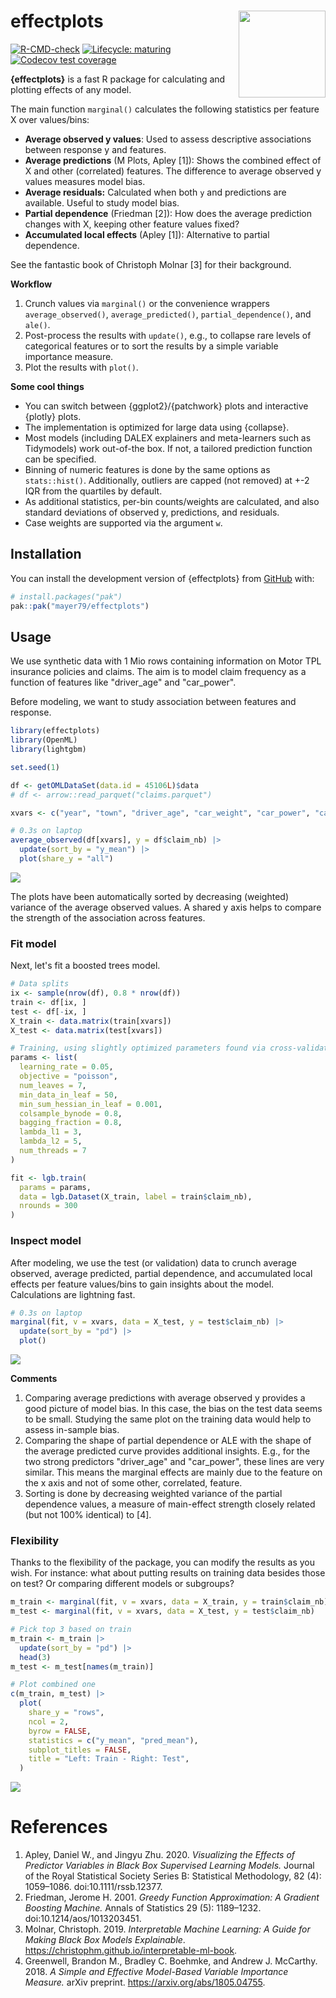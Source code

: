 # effectplots <img src="man/figures/logo.png" align="right" height="139" alt="" />

<!-- badges: start -->

[![R-CMD-check](https://github.com/mayer79/effectplots/actions/workflows/R-CMD-check.yaml/badge.svg)](https://github.com/mayer79/effectplots/actions/workflows/R-CMD-check.yaml)
[![Lifecycle: maturing](https://img.shields.io/badge/lifecycle-experimental-orange.svg)](https://www.tidyverse.org/lifecycle/#experimental)
[![Codecov test coverage](https://codecov.io/gh/mayer79/effectplots/graph/badge.svg)](https://app.codecov.io/gh/mayer79/effectplots)
<!-- badges: end -->

**{effectplots}** is a fast R package for calculating and plotting effects of any model.

The main function `marginal()` calculates the following statistics per feature X over values/bins:

- **Average observed y values**: Used to assess descriptive associations between response y and features.
- **Average predictions** (M Plots, Apley [1]): Shows the combined effect of X and other (correlated) features. The difference to average observed y values measures model bias.
- **Average residuals:** Calculated when both `y` and predictions are available. Useful to study model bias.
- **Partial dependence** (Friedman [2]): How does the average prediction changes with X, keeping other feature values fixed?
- **Accumulated local effects** (Apley [1]): Alternative to partial dependence.

See the fantastic book of Christoph Molnar [3] for their background.

**Workflow**

1. Crunch values via `marginal()` or the convenience wrappers `average_observed()`, `average_predicted()`, `partial_dependence()`, and `ale()`.
2. Post-process the results with `update()`, e.g., to collapse rare levels of categorical features or to sort the results by a simple variable importance measure.
3. Plot the results with `plot()`.

**Some cool things**

- You can switch between {ggplot2}/{patchwork} plots and interactive {plotly} plots.
- The implementation is optimized for large data using {collapse}.
- Most models (including DALEX explainers and meta-learners such as Tidymodels) work out-of-the box. If not, a tailored prediction function can be specified.
- Binning of numeric features is done by the same options as `stats::hist()`. Additionally, outliers are capped (not removed) at +-2 IQR from the quartiles by default.
- As additional statistics, per-bin counts/weights are calculated, and also standard deviations of observed y, predictions, and residuals.
- Case weights are supported via the argument `w`.

## Installation

You can install the development version of {effectplots} from [GitHub](https://github.com/) with:

``` r
# install.packages("pak")
pak::pak("mayer79/effectplots")
```

## Usage

We use synthetic data with 1 Mio rows containing information on Motor TPL insurance policies and claims.
The aim is to model claim frequency as a function of features like "driver_age" and "car_power".

Before modeling, we want to study association between features and response.

``` r
library(effectplots)
library(OpenML)
library(lightgbm)

set.seed(1)

df <- getOMLDataSet(data.id = 45106L)$data
# df <- arrow::read_parquet("claims.parquet")

xvars <- c("year", "town", "driver_age", "car_weight", "car_power", "car_age")

# 0.3s on laptop
average_observed(df[xvars], y = df$claim_nb) |>
  update(sort_by = "y_mean") |> 
  plot(share_y = "all")
```

![](man/figures/avg_obs.svg)

The plots have been automatically sorted by decreasing (weighted) variance of the average observed values. A shared y axis helps to compare the strength of the association across features.

### Fit model

Next, let's fit a boosted trees model.

```r
# Data splits
ix <- sample(nrow(df), 0.8 * nrow(df))
train <- df[ix, ]
test <- df[-ix, ]
X_train <- data.matrix(train[xvars])
X_test <- data.matrix(test[xvars])

# Training, using slightly optimized parameters found via cross-validation
params <- list(
  learning_rate = 0.05,
  objective = "poisson",
  num_leaves = 7,
  min_data_in_leaf = 50,
  min_sum_hessian_in_leaf = 0.001,
  colsample_bynode = 0.8,
  bagging_fraction = 0.8,
  lambda_l1 = 3,
  lambda_l2 = 5,
  num_threads = 7
)

fit <- lgb.train(
  params = params,
  data = lgb.Dataset(X_train, label = train$claim_nb),
  nrounds = 300
)
```

### Inspect model

After modeling, we use the test (or validation) data to crunch average observed, average predicted, partial dependence, and accumulated local effects per feature values/bins to gain insights about the model. Calculations are lightning fast.

```r
# 0.3s on laptop
marginal(fit, v = xvars, data = X_test, y = test$claim_nb) |>
  update(sort_by = "pd") |> 
  plot()
```

![](man/figures/marginal.svg)

**Comments**

1. Comparing average predictions with average observed y provides a good picture of model bias. In this case, the bias on the test data seems to be small. Studying the same plot on the training data would help to assess in-sample bias.
2. Comparing the shape of partial dependence or ALE with the shape of the average predicted curve provides additional insights. E.g., for the two strong predictors "driver_age" and "car_power", these lines are very similar. This means the marginal effects are mainly due to the feature on the x axis and not of some other, correlated, feature.
3. Sorting is done by decreasing weighted variance of the partial dependence values, a measure of main-effect strength closely related (but not 100% identical) to [4].

### Flexibility

Thanks to the flexibility of the package, you can modify the results as you wish. For instance: what about putting results on training data besides those on test? Or comparing different models or subgroups? 

```r
m_train <- marginal(fit, v = xvars, data = X_train, y = train$claim_nb)
m_test <- marginal(fit, v = xvars, data = X_test, y = test$claim_nb)

# Pick top 3 based on train
m_train <- m_train |> 
  update(sort_by = "pd") |> 
  head(3)
m_test <- m_test[names(m_train)]

# Plot combined one
c(m_train, m_test) |> 
  plot(
    share_y = "rows",
    ncol = 2,
    byrow = FALSE,
    statistics = c("y_mean", "pred_mean"),
    subplot_titles = FALSE,
    title = "Left: Train - Right: Test",
  )
```

![](man/figures/train_test.svg)

# References

1. Apley, Daniel W., and Jingyu Zhu. 2020. *Visualizing the Effects of Predictor Variables in Black Box Supervised Learning Models.* Journal of the Royal Statistical Society Series B: Statistical Methodology, 82 (4): 1059–1086. doi:10.1111/rssb.12377.
2. Friedman, Jerome H. 2001. *Greedy Function Approximation: A Gradient Boosting Machine.* Annals of Statistics 29 (5): 1189–1232. doi:10.1214/aos/1013203451.
3. Molnar, Christoph. 2019. *Interpretable Machine Learning: A Guide for
Making Black Box Models Explainable*. <https://christophm.github.io/interpretable-ml-book>.
4. Greenwell, Brandon M., Bradley C. Boehmke, and Andrew J. McCarthy. 2018.
*A Simple and Effective Model-Based Variable Importance Measure.* arXiv preprint. <https://arxiv.org/abs/1805.04755>.
